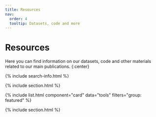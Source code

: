 ```yaml
---
title: Resources
nav:
  order: 4
  tooltip: Datasets, code and more
---
```


# <i class="fas fa-tools"></i>Resources

Here you can find information on our datasets, code and other materials related to our main publications.
{:center}

{% include search-info.html %}

{% include section.html %}

{% include list.html component="card" data="tools" filters="group: featured" %}

{% include section.html %}

